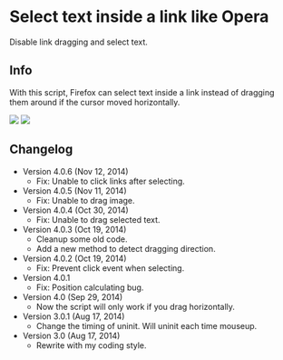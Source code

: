 Select text inside a link like Opera
====================================
Disable link dragging and select text.

Info
----
With this script, Firefox can select text inside a link instead of dragging them around if the cursor moved horizontally.

![](https://i.imgur.com/f7TgRur.png)
![](https://i.imgur.com/NSqXG5n.png)


Changelog
---------
* Version 4.0.6 (Nov 12, 2014)
	- Fix: Unable to click links after selecting.
* Version 4.0.5 (Nov 11, 2014)
	- Fix: Unable to drag image.
* Version 4.0.4 (Oct 30, 2014)
	- Fix: Unable to drag selected text.
* Version 4.0.3 (Oct 19, 2014)
	- Cleanup some old code.
	- Add a new method to detect dragging direction.
* Version 4.0.2 (Oct 19, 2014)
	- Fix: Prevent click event when selecting.
* Version 4.0.1
	- Fix: Position calculating bug.
* Version 4.0 (Sep 29, 2014)
	- Now the script will only work if you drag horizontally.
* Version 3.0.1 (Aug 17, 2014)
	- Change the timing of uninit. Will uninit each time mouseup.
* Version 3.0 (Aug 17, 2014)
	- Rewrite with my coding style.
